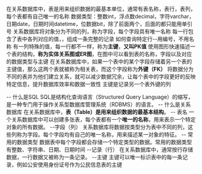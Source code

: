 在关系数据库中，表是用来组织数据的最基本单位，通常有表名称，表行，表列，每个表都有自己唯一的名称
数据类型：整数int，浮点数decimal，字符varchar，日期date，日期时间datetime，位数据bit，除了前面两个，后面的都只能用单引号
关系数据库将对象分为不同的列，称为字段，每个字段具有唯一名称
每一行包含了表中各列对应的值，，组成一条完整的记录
如何查询特定行--用编号，不用名称
有一列特殊的值，每一行都不一样，称为**主键**，**又叫PK值**
使用图形快速描述一个表的结构，**称为实体关系图或ER图**，在图中可以看到表的名称，字段以及对应的数据类型与主键
在关系数据库中，如果一个表中的某个字段存储着另一个表的主键值，那么这两个表就被称为相关表，而这个字段称为**外键（FK）**
将数据分为不同的表并为他们建立关系，就可以减少数据冗余，让每个表中的字段更好的反映特定信息，提升数据库效率和数据一致性
主键是记录另一个表外键的列


-- 什么是SQL
SQL是结构化查询语言（Structured Query Language）的缩写，是一种专门用于操作关系型数据库管理系统（RDBMS）的语言。
-- 什么是关系数据库
在关系数据库中，**表（Table）**是用来组织数据的**最基本结构**。
-- 表名
一个关系数据库中可以创建多张表，每个表都有一个**唯一的名称**，用来表示一个特定对象的所有数据。
--字段（列）
关系数据库将数据按类型分为表中不同的列，这些列称为字段。每个字段均有自己的唯一名称，用来描述某一对象的特征。
-- 常用的数据类型
数据表中每个字段都会存储一个特定类型的数据。常用的数据类型有整数、字符串、日期、日期时间
--记录（行）
在关系数据库中，通常按行存储数据，一行数据又被称为一条记录。
--主键
主键可以唯一标识表中的每一条记录，例如公安使用身份证号作为公民信息表的主键

<!--stackedit_data:
eyJoaXN0b3J5IjpbLTExODc1Mjk4ODksLTIxMzg0MjQ5MjQsMT
A2NTUzMzY4N119
-->